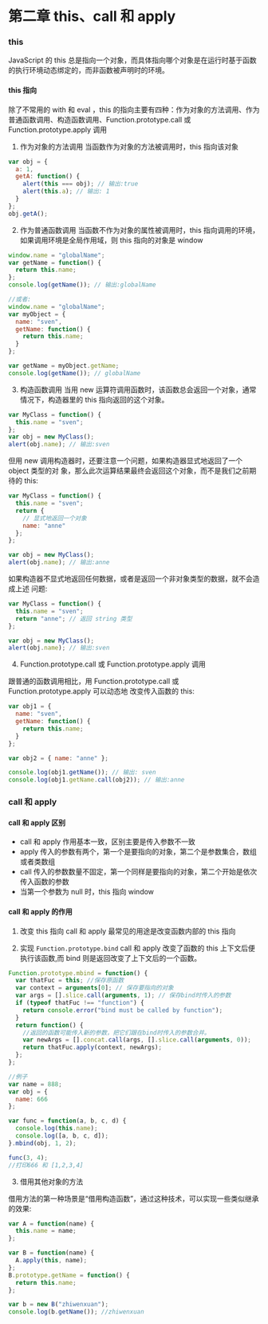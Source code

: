 # 第二章 this、call 和 apply

### this

JavaScript 的 this 总是指向一个对象，而具体指向哪个对象是在运行时基于函数的执行环境动态绑定的，而非函数被声明时的环境。

#### this 指向

除了不常用的 with 和 eval ，this 的指向主要有四种：作为对象的方法调用、作为普通函数调用、构造函数调用、Function.prototype.call 或 Function.prototype.apply 调用

1. 作为对象的方法调用
   当函数作为对象的方法被调用时，this 指向该对象

```js
var obj = {
  a: 1,
  getA: function() {
    alert(this === obj); // 输出:true
    alert(this.a); // 输出: 1
  }
};
obj.getA();
```

2. 作为普通函数调用
   当函数不作为对象的属性被调用时，this 指向调用的环境，如果调用环境是全局作用域，则 this 指向的对象是 window

```js
window.name = "globalName";
var getName = function() {
  return this.name;
};
console.log(getName()); // 输出:globalName

//或者:
window.name = "globalName";
var myObject = {
  name: "sven",
  getName: function() {
    return this.name;
  }
};

var getName = myObject.getName;
console.log(getName()); // globalName
```

3. 构造函数调用
   当用 new 运算符调用函数时，该函数总会返回一个对象，通常情况下，构造器里的 this 指向返回的这个对象。

```js
var MyClass = function() {
  this.name = "sven";
};
var obj = new MyClass();
alert(obj.name); // 输出:sven
```

但用 new 调用构造器时，还要注意一个问题，如果构造器显式地返回了一个 object 类型的对
象，那么此次运算结果最终会返回这个对象，而不是我们之前期待的 this:

```js
var MyClass = function() {
  this.name = "sven";
  return {
    // 显式地返回一个对象
    name: "anne"
  };
};

var obj = new MyClass();
alert(obj.name); // 输出:anne
```

如果构造器不显式地返回任何数据，或者是返回一个非对象类型的数据，就不会造成上述 问题:

```js
var MyClass = function() {
  this.name = "sven";
  return "anne"; // 返回 string 类型
};

var obj = new MyClass();
alert(obj.name); // 输出:sven
```

4. Function.prototype.call 或 Function.prototype.apply 调用

跟普通的函数调用相比，用 Function.prototype.call 或 Function.prototype.apply 可以动态地 改变传入函数的 this:

```js
var obj1 = {
  name: "sven",
  getName: function() {
    return this.name;
  }
};

var obj2 = { name: "anne" };

console.log(obj1.getName()); // 输出: sven
console.log(obj1.getName.call(obj2)); // 输出:anne
```

### call 和 apply

#### call 和 apply 区别

- call 和 apply 作用基本一致，区别主要是传入参数不一致
- apply 传入的参数有两个，第一个是要指向的对象，第二个是参数集合，数组或者类数组
- call 传入的参数数量不固定，第一个同样是要指向的对象，第二个开始是依次传入函数的参数
- 当第一个参数为 null 时，this 指向 window

#### call 和 apply 的作用

1. 改变 this 指向
   call 和 apply 最常见的用途是改变函数内部的 this 指向

2. 实现 `Function.prototype.bind`
   call 和 apply 改变了函数的 this 上下文后便执行该函数,而 bind 则是返回改变了上下文后的一个函数。

```js
Function.prototype.mbind = function() {
  var thatFuc = this; //保存原函数
  var context = arguments[0]; // 保存要指向的对象
  var args = [].slice.call(arguments, 1); // 保存bind时传入的参数
  if (typeof thatFuc !== "function") {
    return console.error("bind must be called by function");
  }
  return function() {
    //返回的函数可能传入新的参数，把它们跟在bind时传入的参数合并。
    var newArgs = [].concat.call(args, [].slice.call(arguments, 0));
    return thatFuc.apply(context, newArgs);
  };
};

//例子
var name = 888;
var obj = {
  name: 666
};

var func = function(a, b, c, d) {
  console.log(this.name);
  console.log([a, b, c, d]);
}.mbind(obj, 1, 2);

func(3, 4);
//打印666 和 [1,2,3,4]
```

3. 借用其他对象的方法

借用方法的第一种场景是“借用构造函数”，通过这种技术，可以实现一些类似继承的效果:

```js
var A = function(name) {
  this.name = name;
};

var B = function(name) {
  A.apply(this, name);
};
B.prototype.getName = function() {
  return this.name;
};

var b = new B("zhiwenxuan");
console.log(b.getName()); //zhiwenxuan
```
